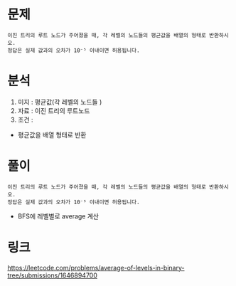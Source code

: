 # 문제 
~~~text
이진 트리의 루트 노드가 주어졌을 때, 각 레벨의 노드들의 평균값을 배열의 형태로 반환하시오.
정답은 실제 값과의 오차가 10⁻⁵ 이내이면 허용됩니다.
~~~

# 분석
1. 미지 : 평균값(각 레벨의 노드들 )
2. 자료 : 이진 트리의 루트노드
3. 조건 :
- 평균값을 배열 형태로 반환 

# 풀이 
~~~text
이진 트리의 루트 노드가 주어졌을 때, 각 레벨의 노드들의 평균값을 배열의 형태로 반환하시오.
정답은 실제 값과의 오차가 10⁻⁵ 이내이면 허용됩니다.
~~~

- BFS에 레벨별로 average 계산 

# 링크 
https://leetcode.com/problems/average-of-levels-in-binary-tree/submissions/1646894700